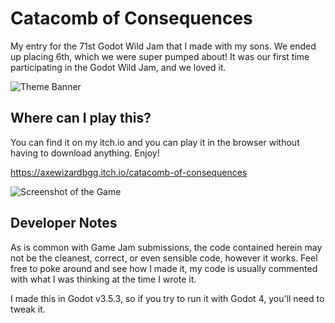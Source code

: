 # Catacomb of Consequences

My entry for the 71st Godot Wild Jam that I made with my sons. We ended up placing 6th, which we were super pumped about! It was our first time participating in the Godot Wild Jam, and we loved it. 

![Theme Banner](https://img.itch.zone/aW1nLzE2ODk4MTA0LnBuZw==/original/K6rEtP.png)


## Where can I play this?

You can find it on my itch.io and you can play it in the browser without having to download anything. Enjoy!

https://axewizardbgg.itch.io/catacomb-of-consequences

![Screenshot of the Game](https://img.itch.zone/aW1hZ2UvMjg0NzUxNS8xNzAyMjc5My5wbmc=/original/nybCNb.png)


## Developer Notes

As is common with Game Jam submissions, the code contained herein may not be the cleanest, correct, or even sensible code, however it works. Feel free to poke around and see how I made it, my code is usually commented with what I was thinking at the time I wrote it. 

I made this in Godot v3.5.3, so if you try to run it with Godot 4, you'll need to tweak it. 

